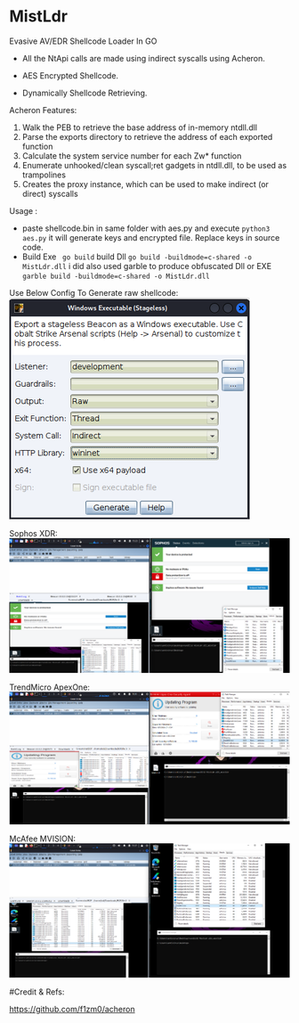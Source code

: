 # MistLdr
Evasive AV/EDR Shellcode Loader In GO

- All the NtApi calls are made using indirect syscalls using Acheron.

- AES Encrypted Shellcode.

- Dynamically Shellcode Retrieving.

Acheron Features:
1) Walk the PEB to retrieve the base address of in-memory ntdll.dll
2) Parse the exports directory to retrieve the address of each exported function
3) Calculate the system service number for each Zw* function
4) Enumerate unhooked/clean syscall;ret gadgets in ntdll.dll, to be used as trampolines
5) Creates the proxy instance, which can be used to make indirect (or direct) syscalls

Usage :
- paste shellcode.bin in same folder with aes.py and execute ```python3 aes.py``` it will generate keys and encrypted file. Replace keys in source code.
- Build Exe ``` go build``` build Dll ```go build -buildmode=c-shared -o MistLdr.dll``` i did also used garble to produce obfuscated Dll or EXE ```garble build -buildmode=c-shared -o MistLdr.dll```

Use Below Config To Generate raw shellcode:
![](https://raw.githubusercontent.com/ZwNagi/MistLdr/refs/heads/main/assets/cobaltstrike.png)

Sophos XDR:
![](https://raw.githubusercontent.com/ZwNagi/MistLdr/refs/heads/main/assets/mistldr.png)

TrendMicro ApexOne:
![](https://raw.githubusercontent.com/ZwNagi/MistLdr/refs/heads/main/assets/apexone.png)

McAfee MVISION:
![](https://raw.githubusercontent.com/ZwNagi/MistLdr/refs/heads/main/assets/mvision.png)

#Credit & Refs:

https://github.com/f1zm0/acheron
